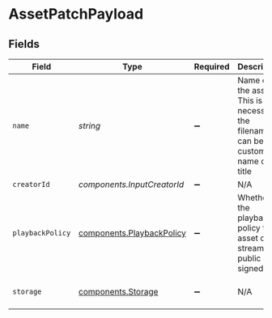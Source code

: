 # AssetPatchPayload


## Fields

| Field                                                                                   | Type                                                                                    | Required                                                                                | Description                                                                             | Example                                                                                 |
| --------------------------------------------------------------------------------------- | --------------------------------------------------------------------------------------- | --------------------------------------------------------------------------------------- | --------------------------------------------------------------------------------------- | --------------------------------------------------------------------------------------- |
| `name`                                                                                  | *string*                                                                                | :heavy_minus_sign:                                                                      | Name of the asset. This is not necessarily the filename, can be a<br/>custom name or title<br/> | filename.mp4                                                                            |
| `creatorId`                                                                             | *components.InputCreatorId*                                                             | :heavy_minus_sign:                                                                      | N/A                                                                                     |                                                                                         |
| `playbackPolicy`                                                                        | [components.PlaybackPolicy](../../models/components/playbackpolicy.md)                  | :heavy_minus_sign:                                                                      | Whether the playback policy for a asset or stream is public or signed                   |                                                                                         |
| `storage`                                                                               | [components.Storage](../../models/components/storage.md)                                | :heavy_minus_sign:                                                                      | N/A                                                                                     | {<br/>"ipfs": true<br/>}                                                                |